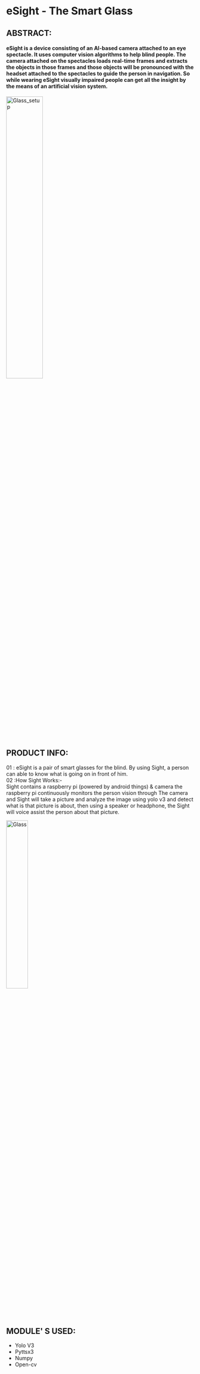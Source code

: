 # eSight - The Smart Glass

## ABSTRACT:

#### eSight is a device consisting of an AI-based camera attached to an eye spectacle. It uses computer vision algorithms to help blind people. The camera attached on the spectacles loads real-time frames and extracts the objects in those frames and those objects will be pronounced with the headset attached to the spectacles to guide the person in navigation. So while wearing eSight visually impaired people can get all the insight by the means of an artificial vision system.

<img  width="44%" alt='Glass_setup'   src='https://user-images.githubusercontent.com/94343329/219101709-2a2fa0a6-a0c6-4deb-8df6-9b1f1a753681.jpg' />


## PRODUCT  INFO:
  01 : eSight is a pair of smart glasses for the blind. By using Sight, a person  can able to know what is going on in front of him.</br>
  02 :How Sight Works:-</br>
       Sight contains a raspberry pi (powered by android  things) & camera the raspberry pi continuously monitors the person  vision through   The camera  and Sight will take a picture and analyze the image using  yolo v3  and detect what is that picture is about, then using a  speaker or headphone, the Sight will voice assist the person about  that picture.
          
  <img  width="34%" alt='Glass'   src='https://user-images.githubusercontent.com/94343329/219104524-30064e4c-839e-4beb-a4ad-dc31258cf74f.jpg' />
  
  ## MODULE' S  USED:
  <ul>
<li>Yolo V3</li>
<li>Pyttsx3</li>
<li>Numpy</li>
<li>Open-cv</li>
 </ul>
  







